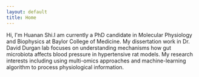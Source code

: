 ```yaml
---
layout: default
title: Home
---
```


Hi, I'm Huanan Shi.I am currently a PhD candidate in Molecular Physiology and Biophysics at Baylor College of Medicine. My dissertation work in Dr. David Durgan lab focuses on understanding mechanisms how gut microbiota affects blood pressure in hypertensive rat models. My research interests including using multi-omics approaches and machine-learning algorithm to process physiological information.
